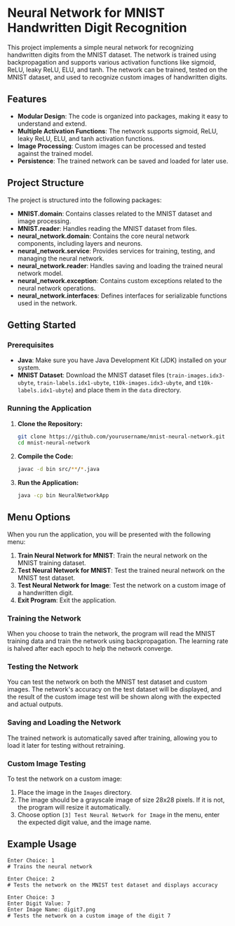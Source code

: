 # Neural Network for MNIST Handwritten Digit Recognition

This project implements a simple neural network for recognizing handwritten digits from the MNIST dataset. The network is trained using backpropagation and supports various activation functions like sigmoid, ReLU, leaky ReLU, ELU, and tanh. The network can be trained, tested on the MNIST dataset, and used to recognize custom images of handwritten digits.

## Features

- **Modular Design**: The code is organized into packages, making it easy to understand and extend.
- **Multiple Activation Functions**: The network supports sigmoid, ReLU, leaky ReLU, ELU, and tanh activation functions.
- **Image Processing**: Custom images can be processed and tested against the trained model.
- **Persistence**: The trained network can be saved and loaded for later use.

## Project Structure

The project is structured into the following packages:

- **MNIST.domain**: Contains classes related to the MNIST dataset and image processing.
- **MNIST.reader**: Handles reading the MNIST dataset from files.
- **neural_network.domain**: Contains the core neural network components, including layers and neurons.
- **neural_network.service**: Provides services for training, testing, and managing the neural network.
- **neural_network.reader**: Handles saving and loading the trained neural network model.
- **neural_network.exception**: Contains custom exceptions related to the neural network operations.
- **neural_network.interfaces**: Defines interfaces for serializable functions used in the network.

## Getting Started

### Prerequisites

- **Java**: Make sure you have Java Development Kit (JDK) installed on your system.
- **MNIST Dataset**: Download the MNIST dataset files (`train-images.idx3-ubyte`, `train-labels.idx1-ubyte`, `t10k-images.idx3-ubyte`, and `t10k-labels.idx1-ubyte`) and place them in the `data` directory.

### Running the Application

1. **Clone the Repository:**

    ```bash
    git clone https://github.com/yourusername/mnist-neural-network.git
    cd mnist-neural-network
    ```

2. **Compile the Code:**

    ```bash
    javac -d bin src/**/*.java
    ```

3. **Run the Application:**

    ```bash
    java -cp bin NeuralNetworkApp
    ```

## Menu Options

When you run the application, you will be presented with the following menu:

1. **Train Neural Network for MNIST**: Train the neural network on the MNIST training dataset.
2. **Test Neural Network for MNIST**: Test the trained neural network on the MNIST test dataset.
3. **Test Neural Network for Image**: Test the network on a custom image of a handwritten digit.
0. **Exit Program**: Exit the application.

### Training the Network

When you choose to train the network, the program will read the MNIST training data and train the network using backpropagation. The learning rate is halved after each epoch to help the network converge.

### Testing the Network

You can test the network on both the MNIST test dataset and custom images. The network's accuracy on the test dataset will be displayed, and the result of the custom image test will be shown along with the expected and actual outputs.

### Saving and Loading the Network

The trained network is automatically saved after training, allowing you to load it later for testing without retraining.

### Custom Image Testing

To test the network on a custom image:

1. Place the image in the `Images` directory.
2. The image should be a grayscale image of size 28x28 pixels. If it is not, the program will resize it automatically.
3. Choose option `[3] Test Neural Network for Image` in the menu, enter the expected digit value, and the image name.

## Example Usage

```
Enter Choice: 1
# Trains the neural network

Enter Choice: 2
# Tests the network on the MNIST test dataset and displays accuracy

Enter Choice: 3
Enter Digit Value: 7
Enter Image Name: digit7.png
# Tests the network on a custom image of the digit 7
```
